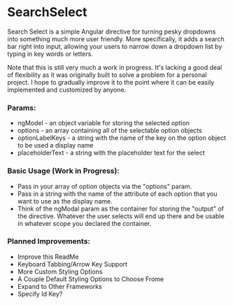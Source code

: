 # SearchSelect
Search Select is a simple Angular directive for turning pesky dropdowns into something much more user friendly. More specifically,
it adds a search bar right into input, allowing your users to narrow down a dropdown list by typing in key words or letters.

Note that this is still very much a work in progress. It's lacking a good deal of flexibility as it was originally built
to solve a problem for a personal project. I hope to gradually improve it to the point where it can be easily implemented
and customized by anyone.

### Params:
  * ngModel - an object variable for storing the selected option
  * options - an array containing all of the selectable option objects
  * optionLabelKeys - a string with the name of the key on the option object to be used a display name
  * placeholderText - a string with the placeholder text for the select

### Basic Usage (Work in Progress):
  * Pass in your array of option objects via the "options" param.
  * Pass in a string with the name of the attribute of each option that you want to use as the display name.
  * Think of the ngModal param as the container for storing the "output" of the directive. Whatever the user selects will end up there and be usable in whatever scope you declared the container.
  
### Planned Improvements:
  * Improve this ReadMe
  * Keyboard Tabbing/Arrow Key Support
  * More Custom Styling Options
  * A Couple Default Styling Options to Choose Frome
  * Expand to Other Frameworks
  * Specify Id Key?
